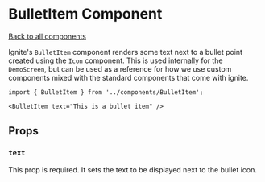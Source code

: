 # BulletItem Component

[Back to all components](./Components.md)

Ignite's `BulletItem` component renders some text next to a bullet point created using the `Icon` component. This is used internally for the `DemoScreen`, but can be used as a reference for how we use custom components mixed with the standard components that come with ignite.


```tsx
import { BulletItem } from '../components/BulletItem';

<BulletItem text="This is a bullet item" />
```

## Props

### `text`

This prop is required. It sets the text to be displayed next to the bullet icon.
